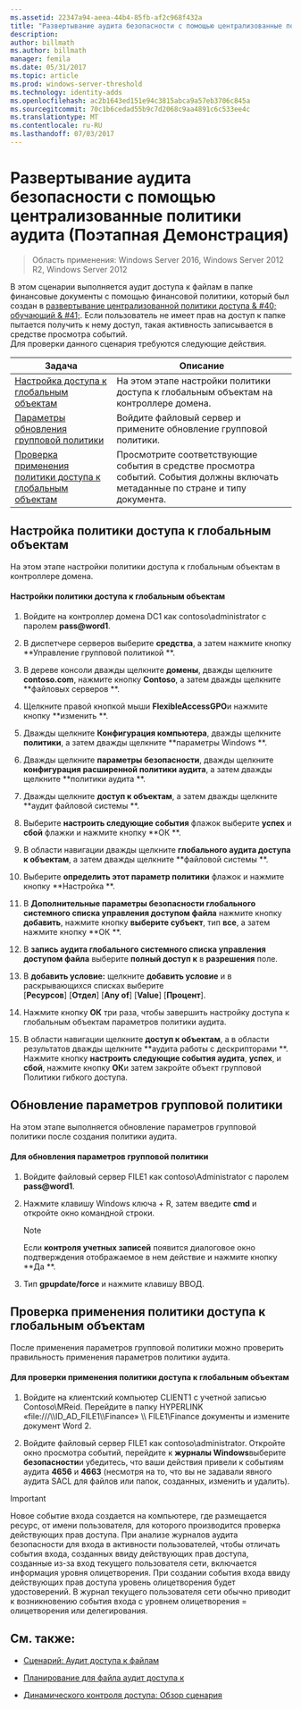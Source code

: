 ```yaml
---
ms.assetid: 22347a94-aeea-44b4-85fb-af2c968f432a
title: "Развертывание аудита безопасности с помощью централизованные политики аудита (Поэтапная Демонстрация)"
description: 
author: billmath
ms.author: billmath
manager: femila
ms.date: 05/31/2017
ms.topic: article
ms.prod: windows-server-threshold
ms.technology: identity-adds
ms.openlocfilehash: ac2b1643ed151e94c3815abca9a57eb3706c845a
ms.sourcegitcommit: 70c1b6cedad55b9c7d2068c9aa4891c6c533ee4c
ms.translationtype: MT
ms.contentlocale: ru-RU
ms.lasthandoff: 07/03/2017
---
```

# <a name="deploy-security-auditing-with-central-audit-policies-demonstration-steps"></a>Развертывание аудита безопасности с помощью централизованные политики аудита (Поэтапная Демонстрация)

>Область применения: Windows Server 2016, Windows Server 2012 R2, Windows Server 2012

В этом сценарии выполняется аудит доступа к файлам в папке финансовые документы с помощью финансовой политики, который был создан в [развертывание централизованной политики доступа & #40; обучающий & #41;](Deploy-a-Central-Access-Policy--Demonstration-Steps-.md). Если пользователь не имеет прав на доступ к папке пытается получить к нему доступ, такая активность записывается в средстве просмотра событий.   
 Для проверки данного сценария требуются следующие действия.  
  
|Задача|Описание|  
|--------|---------------|  
|[Настройка доступа к глобальным объектам](Deploy-Security-Auditing-with-Central-Audit-Policies--Demonstration-Steps-.md#BKMK_1)|На этом этапе настройки политики доступа к глобальным объектам на контроллере домена.|  
|[Параметры обновления групповой политики](Deploy-Security-Auditing-with-Central-Audit-Policies--Demonstration-Steps-.md#BKMK_2)|Войдите файловый сервер и примените обновление групповой политики.|  
|[Проверка применения политики доступа к глобальным объектам](Deploy-Security-Auditing-with-Central-Audit-Policies--Demonstration-Steps-.md#BKMK_3)|Просмотрите соответствующие события в средстве просмотра событий. События должны включать метаданные по стране и типу документа.|  
  
## <a name="BKMK_1"></a>Настройка политики доступа к глобальным объектам  
На этом этапе настройки политики доступа к глобальным объектам в контроллере домена.  
  
#### <a name="to-configure-a-global-object-access-policy"></a>Настройки политики доступа к глобальным объектам  
  
1.  Войдите на контроллер домена DC1 как contoso\administrator с паролем **pass@word1**.  
  
2.  В диспетчере серверов выберите **средства**, а затем нажмите кнопку **Управление групповой политикой **.  
  
3.  В дереве консоли дважды щелкните **домены**, дважды щелкните **contoso.com**, нажмите кнопку **Contoso**, а затем дважды щелкните **файловых серверов **.  
  
4.  Щелкните правой кнопкой мыши **FlexibleAccessGPO**и нажмите кнопку **изменить **.  
  
5.  Дважды щелкните **Конфигурация компьютера**, дважды щелкните **политики**, а затем дважды щелкните **параметры Windows **.  
  
6.  Дважды щелкните **параметры безопасности**, дважды щелкните **конфигурация расширенной политики аудита**, а затем дважды щелкните **политики аудита **.  
  
7.  Дважды щелкните **доступ к объектам**, а затем дважды щелкните **аудит файловой системы **.  
  
8.  Выберите **настроить следующие события** флажок выберите **успех** и **сбой** флажки и нажмите кнопку **ОК **.  
  
9. В области навигации дважды щелкните **глобального аудита доступа к объектам**, а затем дважды щелкните **файловой системы **.  
  
10. Выберите **определить этот параметр политики** флажок и нажмите кнопку **Настройка **.  
  
11. В **Дополнительные параметры безопасности глобального системного списка управления доступом файла** нажмите кнопку **добавить**, нажмите кнопку **выберите субъект**, тип **все**, а затем нажмите кнопку **ОК **.  
  
12. В **запись аудита глобального системного списка управления доступом файла** выберите **полный доступ к** в **разрешения** поле.  
  
13. В **добавить условие:** щелкните **добавить условие** и в раскрывающихся списках выберите   
    [**Ресурсов**] [**Отдел**] [**Any of**] [**Value**] [**Процент**].  
  
14. Нажмите кнопку **ОК** три раза, чтобы завершить настройку доступа к глобальным объектам параметров политики аудита.  
  
15. В области навигации щелкните **доступ к объектам**, а в области результатов дважды щелкните **аудита работы с дескрипторами **. Нажмите кнопку **настроить следующие события аудита**, **успех**, и **сбой**, нажмите кнопку **ОК**и затем закройте объект групповой Политики гибкого доступа.  
  
## <a name="BKMK_2"></a>Обновление параметров групповой политики  
На этом этапе выполняется обновление параметров групповой политики после создания политики аудита.  
  
#### <a name="to-update-group-policy-settings"></a>Для обновления параметров групповой политики  
  
1.  Войдите файловый сервер FILE1 как contoso\Administrator с паролем **pass@word1**.  
  
2.  Нажмите клавишу Windows ключа + R, затем введите **cmd** и откройте окно командной строки.  
  
    > [!NOTE]  
    > Если **контроля учетных записей** появится диалоговое окно подтверждения отображаемое в нем действие и нажмите кнопку **Да **.  
  
3.  Тип **gpupdate/force** и нажмите клавишу ВВОД.  
  
## <a name="BKMK_3"></a>Проверка применения политики доступа к глобальным объектам  
После применения параметров групповой политики можно проверить правильность применения параметров политики аудита.  
  
#### <a name="to-verify-that-the-global-object-access-policy-has-been-applied"></a>Для проверки применения политики доступа к глобальным объектам  
  
1.  Войдите на клиентский компьютер CLIENT1 с учетной записью Contoso\MReid. Перейдите в папку HYPERLINK «file:///\\\ID_AD_FILE1\\\Finance» \\\ FILE1\Finance документы и измените документ Word 2.  
  
2.  Войдите файловый сервер FILE1 как contoso\administrator. Откройте окно просмотра событий, перейдите к **журналы Windows**выберите **безопасности**и убедитесь, что ваши действия привели к событиям аудита **4656** и **4663** (несмотря на то, что вы не задавали явного аудита SACL для файлов или папок, созданных, изменить и удалить).  
  
> [!IMPORTANT]  
> Новое событие входа создается на компьютере, где размещается ресурс, от имени пользователя, для которого производится проверка действующих прав доступа. При анализе журналов аудита безопасности для входа в активности пользователей, чтобы отличать события входа, созданных ввиду действующих прав доступа, созданные из-за вход текущего пользователя сети, включается информация уровня олицетворения. При создании события входа ввиду действующих прав доступа уровень олицетворения будет удостоверений. В журнал текущего пользователя сети обычно приводит к возникновению события входа с уровнем олицетворения = олицетворения или делегирования.  
  
## <a name="BKMK_Links"></a>См. также:  
  
-   [Сценарий: Аудит доступа к файлам](Scenario--File-Access-Auditing.md)  
  
-   [Планирование для файла аудит доступа к](Plan-for-File-Access-Auditing.md)  
  
-   [Динамического контроля доступа: Обзор сценария](Dynamic-Access-Control--Scenario-Overview.md)  
  

